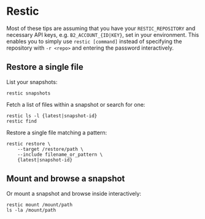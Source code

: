 # Restic

Most of these tips are assuming that you have your `RESTIC_REPOSITORY` and necessary API keys, e.g.
`B2_ACCOUNT_{ID|KEY}`, set in your environment. This enables you to simply use `restic [command]`
instead of specifying the repository with `-r <repo>` and entering the password interactively.

## Restore a single file

List your snapshots:

    restic snapshots

Fetch a list of files within a snapshot or search for one:

    restic ls -l {latest|snapshot-id}
    restic find

Restore a single file matching a pattern:

    restic restore \
        --target /restore/path \
        --include filename_or_pattern \
        {latest|snapshot-id}

## Mount and browse a snapshot

Or mount a snapshot and browse inside interactively:

    restic mount /mount/path
    ls -la /mount/path
